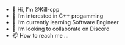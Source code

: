 - 👋 Hi, I’m @Kill-cpp
- 👀 I’m interested in C++ progamming
- 🌱 I’m currently learning Software Engineer
- 💞️ I’m looking to collaborate on Discord
- 📫 How to reach me ...

<!---
Kill-cpp/Kill-cpp is a ✨ special ✨ repository because its `README.md` (this file) appears on your GitHub profile.
You can click the Preview link to take a look at your changes.
--->

